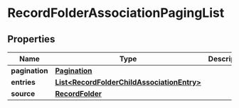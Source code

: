 
# RecordFolderAssociationPagingList

## Properties
Name | Type | Description | Notes
------------ | ------------- | ------------- | -------------
**pagination** | [**Pagination**](Pagination.md) |  |  [optional]
**entries** | [**List&lt;RecordFolderChildAssociationEntry&gt;**](RecordFolderChildAssociationEntry.md) |  |  [optional]
**source** | [**RecordFolder**](RecordFolder.md) |  |  [optional]



